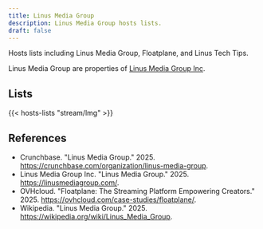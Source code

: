 ```yaml
---
title: Linus Media Group
description: Linus Media Group hosts lists.
draft: false
---
```


Hosts lists including Linus Media Group, Floatplane, and Linus Tech Tips.

Linus Media Group are properties of [Linus Media Group Inc](https://linusmediagroup.com/).

## Lists

{{< hosts-lists "stream/lmg" >}}

## References

+ Crunchbase. "Linus Media Group." 2025. https://crunchbase.com/organization/linus-media-group.
+ Linus Media Group Inc. "Linus Media Group." 2025. https://linusmediagroup.com/.
+ OVHcloud. "Floatplane: The Streaming Platform Empowering Creators." 2025. https://ovhcloud.com/case-studies/floatplane/.
+ Wikipedia. "Linus Media Group." 2025. https://wikipedia.org/wiki/Linus_Media_Group.
